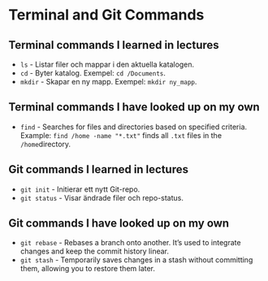# Terminal and Git Commands

## Terminal commands I learned in lectures
- `ls` - Listar filer och mappar i den aktuella katalogen.
- `cd` - Byter katalog. Exempel: `cd /Documents`.
- `mkdir` - Skapar en ny mapp. Exempel: `mkdir ny_mapp`.

## Terminal commands I have looked up on my own
- `find` - Searches for files and directories based on specified criteria. Example: `find /home -name "*.txt"` finds all `.txt` files in the `/home`directory. 

## Git commands I learned in lectures
- `git init` - Initierar ett nytt Git-repo.
- `git status` - Visar ändrade filer och repo-status.

## Git commands I have looked up on my own
- `git rebase` - Rebases a branch onto another. It’s used to integrate changes and keep the commit history linear. 
- `git stash` - Temporarily saves changes in a stash without committing them, allowing you to restore them later. 